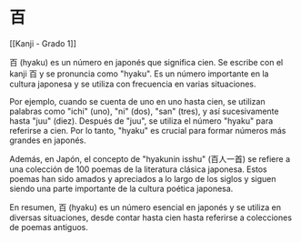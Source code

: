# 百

[[Kanji - Grado 1]]

百 (hyaku) es un número en japonés que significa cien. Se escribe con el kanji 百 y se pronuncia como "hyaku". Es un número importante en la cultura japonesa y se utiliza con frecuencia en varias situaciones.

Por ejemplo, cuando se cuenta de uno en uno hasta cien, se utilizan palabras como "ichi" (uno), "ni" (dos), "san" (tres), y así sucesivamente hasta "juu" (diez). Después de "juu", se utiliza el número "hyaku" para referirse a cien. Por lo tanto, "hyaku" es crucial para formar números más grandes en japonés.

Además, en Japón, el concepto de "hyakunin isshu" (百人一首) se refiere a una colección de 100 poemas de la literatura clásica japonesa. Estos poemas han sido amados y apreciados a lo largo de los siglos y siguen siendo una parte importante de la cultura poética japonesa.

En resumen, 百 (hyaku) es un número esencial en japonés y se utiliza en diversas situaciones, desde contar hasta cien hasta referirse a colecciones de poemas antiguos.
